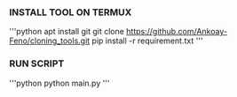 

### INSTALL TOOL ON TERMUX
'''python
apt install git 
git clone https://github.com/Ankoay-Feno/cloning_tools.git 
pip install -r requirement.txt
'''
### RUN SCRIPT
'''python
python main.py
'''
